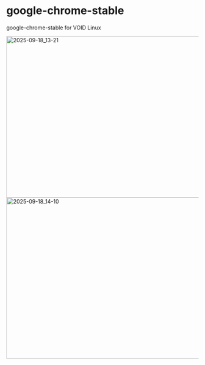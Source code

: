 # google-chrome-stable
google-chrome-stable for VOID Linux

<img width="750" height="422" alt="2025-09-18_13-21" src="https://github.com/user-attachments/assets/ace82af6-a370-426b-9b89-8ba3587de0f2" />


<img width="750" height="422" alt="2025-09-18_14-10" src="https://github.com/user-attachments/assets/f14d34ca-0016-4b5b-b11c-cefcaedc6736" />
